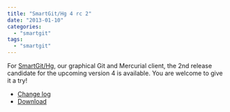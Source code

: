 ```yaml
---
title: "SmartGit/Hg 4 rc 2"
date: "2013-01-10"
categories: 
  - "smartgit"
tags: 
  - "smartgit"
---
```


For [SmartGit/Hg](http://www.syntevo.com/smartgit/), our graphical Git and Mercurial client, the 2nd release candidate for the upcoming version 4 is available. You are welcome to give it a try!

- [Change log](http://www.syntevo.com/smartgithg/changelog-eap.txt)
- [Download](http://www.syntevo.com/smartgithg/early-access.html)
[](http://www.syntevo.com/smartgithg/early-access.html)

